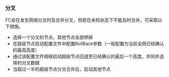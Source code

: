### 分叉

FC会在发生网络分叉时及合并分叉，但若在未知状态下不能及时合并，可采取以下措施。

- 选择一个分叉的节点，其他节点全部停掉
- 在超级节点启动配置文件中配置RollBack参数（一般配置为当前全网已经确认的最高高度）
- 通过该配置文件相继启动超级节点回退至已经确认的最后一个高度，并同步选择的分叉数据
- 当超过一半的超级节点分叉合并后，启动其他节点
